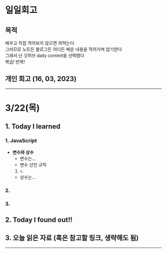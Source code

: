 # 일일회고

## 목적
배우고 직접 적어보지 않으면 까먹는다   
그러므로 노트든 블로그든 어디든 배운 내용을 적어가며 암기한다   
그래서 난 깃허브 daily commit을 선택했다   
복습! 반복!

## 개인 회고 (16, 03, 2023)

- - - -
# 3/22(목)

## 1. Today I learned
### 1. JavaScript
  * **변수와 상수**
    * 변수는...
    * 변수 선언 규칙
     1. ㄴ
    * 상수는...

### 2. 

### 3. 

## 2. Today I found out!!     

## 3. 오늘 읽은 자료 (혹은 참고할 링크, 생략해도 됨)

- - - -
